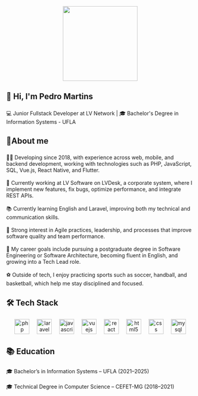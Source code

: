 <div align="center">
  <img height="200" src="https://user-images.githubusercontent.com/74038190/225813708-98b745f2-7d22-48cf-9150-083f1b00d6c9.gif"  />
</div>

###

<h2 align="left">👋 Hi, I'm Pedro Martins</h2>

###

<p align="left">💻 Junior Fullstack Developer at LV Network | 🎓 Bachelor's Degree in Information Systems - UFLA</p>

###

<h2 align="left">🚀About me</h2>

###

<p align="left">👨‍💻 Developing since 2018, with experience across web, mobile, and backend development, working with technologies such as PHP, JavaScript, SQL, Vue.js, React Native, and Flutter.<br><br>🔭 Currently working at LV Software on LVDesk, a corporate system, where I implement new features, fix bugs, optimize performance, and integrate REST APIs. <br><br>📚 Currently learning English and Laravel, improving both my technical and communication skills.<br><br>🔄 Strong interest in Agile practices, leadership, and processes that improve software quality and team performance.<br><br>🎯 My career goals include pursuing a postgraduate degree in Software Engineering or Software Architecture, becoming fluent in English, and growing into a Tech Lead role.<br><br>⚽ Outside of tech, I enjoy practicing sports such as soccer, handball, and basketball, which help me stay disciplined and focused.</p>

###

<h2 align="left">🛠️ Tech Stack</h2>

###

<div align="center">
  <img src="https://cdn.jsdelivr.net/gh/devicons/devicon/icons/php/php-original.svg" height="40" alt="php logo"  />
  <img width="12" />
  <img src="https://cdn.jsdelivr.net/gh/devicons/devicon/icons/laravel/laravel-original.svg" height="40" alt="laravel logo"  />
  <img width="12" />
  <img src="https://cdn.jsdelivr.net/gh/devicons/devicon/icons/javascript/javascript-original.svg" height="40" alt="javascript logo"  />
  <img width="12" />
  <img src="https://cdn.jsdelivr.net/gh/devicons/devicon/icons/vuejs/vuejs-original.svg" height="40" alt="vuejs logo"  />
  <img width="12" />
  <img src="https://cdn.jsdelivr.net/gh/devicons/devicon/icons/react/react-original.svg" height="40" alt="react logo"  />
  <img width="12" />
  <img src="https://cdn.jsdelivr.net/gh/devicons/devicon/icons/html5/html5-original.svg" height="40" alt="html5 logo"  />
  <img width="12" />
  <img src="https://cdn.jsdelivr.net/gh/devicons/devicon/icons/css3/css3-original.svg" height="40" alt="css logo"  />
  <img width="12" />
  <img src="https://cdn.jsdelivr.net/gh/devicons/devicon/icons/mysql/mysql-original.svg" height="40" alt="mysql logo"  />
</div>

###

<h2 align="left">📚 Education</h2>

###

<p align="left">🎓 Bachelor’s in Information Systems – UFLA (2021–2025)<br><br>🎓 Technical Degree in Computer Science – CEFET-MG (2018–2021)</p>

###
